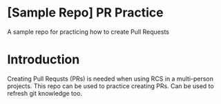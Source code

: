 # [Sample Repo] PR Practice
A sample repo for practicing how to create Pull Requests

# Introduction
Creating Pull Requsts (PRs) is needed when using RCS in a multi-person projects.
This repo can be used to practice creating PRs. Can be used to refresh git
knowledge too.
